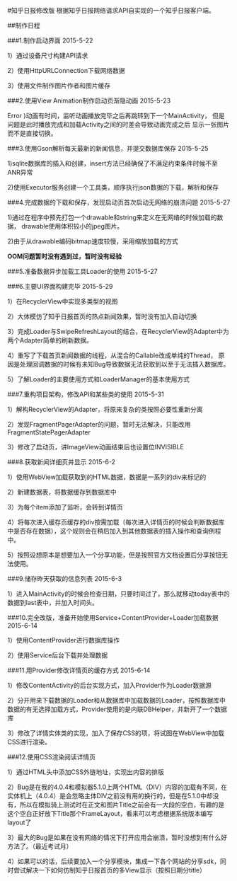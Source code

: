 #知乎日报修改版
根据知乎日报网络请求API自实现的一个知乎日报客户端。

##制作日程

###1.制作启动界面 2015-5-22

1）通过设备尺寸构建API请求

2）使用HttpURLConnection下载网络数据

3）使用文件制作图片作者和图片缓存

###2.使用View Animation制作启动页渐隐动画 2015-5-23

Error )动画有时间，监听动画播放完毕之后再跳转到下一个MainActivity，
但是问题是此时播放完成和加载Activity之间的时差会导致动画完成之后
显示一张图片而不是直接切换。

###3.使用Gson解析每天最新的新闻信息，并提交数据库保存 2015-5-25

1)sqlite数据库的插入和创建，insert方法已经确保了不满足约束条件时候不至ANR异常

2)使用Executor服务创建一个工具类，顺序执行json数据的下载，解析和保存

###4.完成数据的下载和保存，发现启动页首次启动无网络的崩溃问题 2015-5-27

1)通过在程序中预先打包一个drawable和string来定义在无网络的时候加载的数据，
drawable使用体积较小的jpeg图片。

2)由于从drawable编码bitmap速度较慢，采用缩放加载的方式

**OOM问题暂时没有遇到过，暂时没有经验**

###5.准备数据异步加载工具Loader的使用 2015-5-27

###6.主要UI界面构建完毕 2015-5-29

1）在RecyclerView中实现多类型的视图

2）大体模仿了知乎日报首页的热点新闻效果，暂时没有加入自动切换

3）完成Loader与SwipeRefreshLayout的结合，在RecyclerView的Adapter中为
两个Adapter简单的刷新数据。

4）重写了下载首页新闻数据的线程，从混合的Callable改成单纯的Thread，
原因是处理回调数据的时候有未知Bug导致数据无法获取到以至于无法插入数据库。

5）了解Loader的主要使用方式和LoaderManager的基本使用方式

###7.重构项目架构，修改API和某些类的使用 2015-5-31

1）解构RecyclerView的Adapter，将原来复杂的类按照必要性重新分离

2）发现FragmentPagerAdapter的问题，暂时无法解决，只能改用FragmentStatePagerAdapter

3）修改了启动页，讲ImageView动画结束后也设置位INVISIBLE

###8.获取新闻详细页并显示 2015-6-2

1）使用WebView加载获取到的HTML数据，数据是一系列的div来标记的

2）新建数据表，将数据缓存到数据库中

3）为每个item添加了监听，会转到详情页

4）将每次进入缓存页缓存的div按需加载（每次进入详情页的时候会判断数据库中是否存在数据），这个规则会在稍后加入到其他数据表的插入操作和查询例程中。

5）按照设想原本是想要加入一个分享功能，但是按照官方文档设置后分享按钮无法使用。

###9.储存昨天获取的信息列表 2015-6-3

1）进入MainActivity的时候会检查日期，只要时间过了，那么就移动today表中的数据到last表中，并加入时间头。

###10.完全改版，准备开始使用Service+ContentProvider+Loader加载数据 2015-6-14

1）使用ContentProvider进行数据库操作
 
2）使用Service后台下载并处理数据

###11.用Provider修改详情页的缓存方式 2015-6-14

1）修改ContentActivity的后台实现方式，加入Provider作为Loader数据源

2）分开用来下载数据的Loader和从数据库中加载数据的Loader，按照数据库中数据的有无选择加载方式，Provider使用的是内联DBHelper，并新开了一个数据库

3）修改了详情实体类的实现，加入了保存CSS的项，将试图在WebView中加载CSS进行渲染。

###12.使用CSS渲染阅读详情页

1）通过HTML头中添加CSS外链地址，实现出内容的排版

2）Bug是在我的4.0.4和模拟器5.1.0上两个HTML（DIV）内容的加载有不同，在实体机上（4.0.4）是会忽略主体DIV之前没有用的换行的，但是在5.1.0中却没有，所以在模拟骑上测试时在正文和图片Title之前会有一大段的空白，有趣的是这个空白正好放下Title那个FrameLayout，看来可以考虑根据系统版本编写layout了

3）最大的Bug是如果在没有网络的情况下打开应用会崩溃，暂时没想到有什么好方法了。（最近考试月）

4）如果可以的话，后续要加入一个分享模块，集成一下各个网站的分享sdk，同时尝试解决一下如何仿制知乎日报首页的多View显示（按照日期分title）
